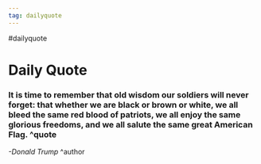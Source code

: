 ```yaml
---
tag: dailyquote
---
```


#dailyquote

# Daily Quote

### It is time to remember that old wisdom our soldiers will never forget: that whether we are black or brown or white, we all bleed the same red blood of patriots, we all enjoy the same glorious freedoms, and we all salute the same great American Flag. ^quote
*-Donald Trump* ^author
